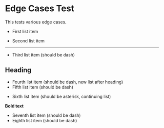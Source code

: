 # Edge Cases Test

This tests various edge cases.

- First list item
<!-- HTML comment -->
- Second list item
---
* Third list item (should be dash)

## Heading

* Fourth list item (should be dash, new list after heading)
* Fifth list item (should be dash)

- Sixth list item (should be asterisk, continuing list)

**Bold text**

+ Seventh list item (should be dash)
+ Eighth list item (should be dash)
